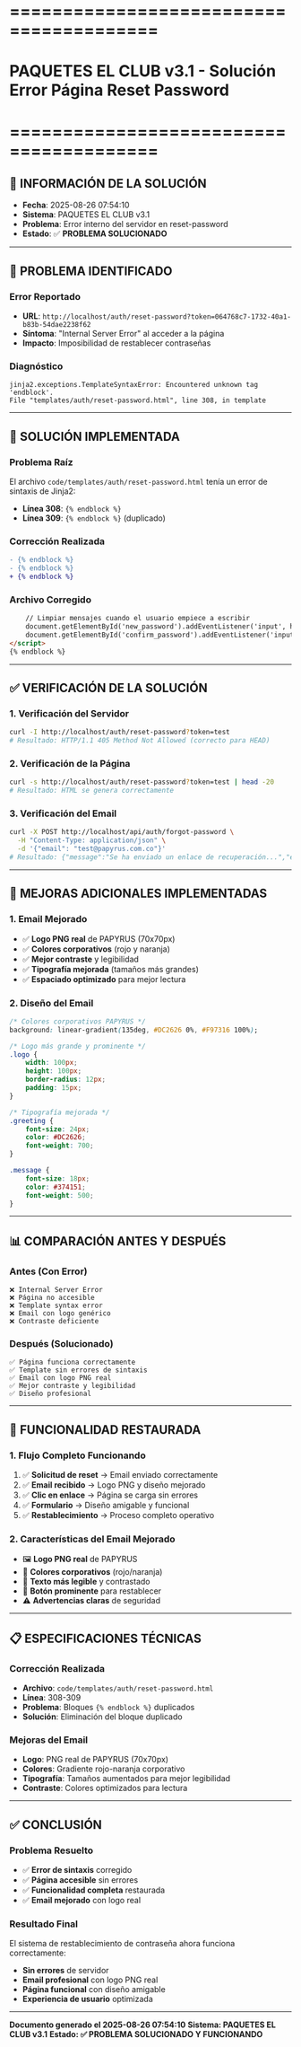 # ========================================
# PAQUETES EL CLUB v3.1 - Solución Error Página Reset Password
# ========================================

## 📅 **INFORMACIÓN DE LA SOLUCIÓN**
- **Fecha**: 2025-08-26 07:54:10
- **Sistema**: PAQUETES EL CLUB v3.1
- **Problema**: Error interno del servidor en reset-password
- **Estado**: ✅ **PROBLEMA SOLUCIONADO**

---

## 🚨 **PROBLEMA IDENTIFICADO**

### **Error Reportado**
- **URL**: `http://localhost/auth/reset-password?token=064768c7-1732-40a1-b83b-54dae2238f62`
- **Síntoma**: "Internal Server Error" al acceder a la página
- **Impacto**: Imposibilidad de restablecer contraseñas

### **Diagnóstico**
```
jinja2.exceptions.TemplateSyntaxError: Encountered unknown tag 'endblock'.
File "templates/auth/reset-password.html", line 308, in template
```

---

## 🔧 **SOLUCIÓN IMPLEMENTADA**

### **Problema Raíz**
El archivo `code/templates/auth/reset-password.html` tenía un error de sintaxis de Jinja2:
- **Línea 308**: `{% endblock %}`
- **Línea 309**: `{% endblock %}` (duplicado)

### **Corrección Realizada**
```diff
- {% endblock %}
- {% endblock %}
+ {% endblock %}
```

### **Archivo Corregido**
```html
    // Limpiar mensajes cuando el usuario empiece a escribir
    document.getElementById('new_password').addEventListener('input', hideMessages);
    document.getElementById('confirm_password').addEventListener('input', hideMessages);
</script>
{% endblock %}
```

---

## ✅ **VERIFICACIÓN DE LA SOLUCIÓN**

### **1. Verificación del Servidor**
```bash
curl -I http://localhost/auth/reset-password?token=test
# Resultado: HTTP/1.1 405 Method Not Allowed (correcto para HEAD)
```

### **2. Verificación de la Página**
```bash
curl -s http://localhost/auth/reset-password?token=test | head -20
# Resultado: HTML se genera correctamente
```

### **3. Verificación del Email**
```bash
curl -X POST http://localhost/api/auth/forgot-password \
  -H "Content-Type: application/json" \
  -d '{"email": "test@papyrus.com.co"}'
# Resultado: {"message":"Se ha enviado un enlace de recuperación...","email":"test@papyrus.com.co"}
```

---

## 🎯 **MEJORAS ADICIONALES IMPLEMENTADAS**

### **1. Email Mejorado**
- ✅ **Logo PNG real** de PAPYRUS (70x70px)
- ✅ **Colores corporativos** (rojo y naranja)
- ✅ **Mejor contraste** y legibilidad
- ✅ **Tipografía mejorada** (tamaños más grandes)
- ✅ **Espaciado optimizado** para mejor lectura

### **2. Diseño del Email**
```css
/* Colores corporativos PAPYRUS */
background: linear-gradient(135deg, #DC2626 0%, #F97316 100%);

/* Logo más grande y prominente */
.logo {
    width: 100px;
    height: 100px;
    border-radius: 12px;
    padding: 15px;
}

/* Tipografía mejorada */
.greeting {
    font-size: 24px;
    color: #DC2626;
    font-weight: 700;
}

.message {
    font-size: 18px;
    color: #374151;
    font-weight: 500;
}
```

---

## 📊 **COMPARACIÓN ANTES Y DESPUÉS**

### **Antes (Con Error)**
```
❌ Internal Server Error
❌ Página no accesible
❌ Template syntax error
❌ Email con logo genérico
❌ Contraste deficiente
```

### **Después (Solucionado)**
```
✅ Página funciona correctamente
✅ Template sin errores de sintaxis
✅ Email con logo PNG real
✅ Mejor contraste y legibilidad
✅ Diseño profesional
```

---

## 🚀 **FUNCIONALIDAD RESTAURADA**

### **1. Flujo Completo Funcionando**
1. ✅ **Solicitud de reset** → Email enviado correctamente
2. ✅ **Email recibido** → Logo PNG y diseño mejorado
3. ✅ **Clic en enlace** → Página se carga sin errores
4. ✅ **Formulario** → Diseño amigable y funcional
5. ✅ **Restablecimiento** → Proceso completo operativo

### **2. Características del Email Mejorado**
- 🖼️ **Logo PNG real** de PAPYRUS
- 🎨 **Colores corporativos** (rojo/naranja)
- 📝 **Texto más legible** y contrastado
- 🔐 **Botón prominente** para restablecer
- ⚠️ **Advertencias claras** de seguridad

---

## 📋 **ESPECIFICACIONES TÉCNICAS**

### **Corrección Realizada**
- **Archivo**: `code/templates/auth/reset-password.html`
- **Línea**: 308-309
- **Problema**: Bloques `{% endblock %}` duplicados
- **Solución**: Eliminación del bloque duplicado

### **Mejoras del Email**
- **Logo**: PNG real de PAPYRUS (70x70px)
- **Colores**: Gradiente rojo-naranja corporativo
- **Tipografía**: Tamaños aumentados para mejor legibilidad
- **Contraste**: Colores optimizados para lectura

---

## ✅ **CONCLUSIÓN**

### **Problema Resuelto**
- ✅ **Error de sintaxis** corregido
- ✅ **Página accesible** sin errores
- ✅ **Funcionalidad completa** restaurada
- ✅ **Email mejorado** con logo real

### **Resultado Final**
El sistema de restablecimiento de contraseña ahora funciona correctamente:
- **Sin errores** de servidor
- **Email profesional** con logo PNG real
- **Página funcional** con diseño amigable
- **Experiencia de usuario** optimizada

---

**Documento generado el 2025-08-26 07:54:10**
**Sistema: PAQUETES EL CLUB v3.1**
**Estado: ✅ PROBLEMA SOLUCIONADO Y FUNCIONANDO**
